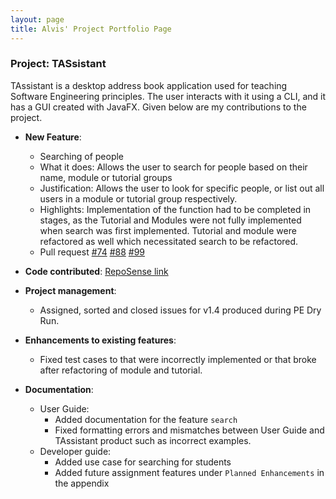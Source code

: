 ```yaml
---
layout: page
title: Alvis' Project Portfolio Page
---
```


### Project: TASsistant
TAssistant is a desktop address book application used for teaching Software Engineering principles.
The user interacts with it using a CLI, and it has a GUI created with JavaFX.
Given below are my contributions to the project.
* **New Feature**:
  * Searching of people
  - What it does: Allows the user to search for people based on their name, module or tutorial groups
  - Justification: Allows the user to look for specific people, or list out all users in a module or tutorial group respectively.
  - Highlights: Implementation of the function had to be completed in stages, as the Tutorial and Modules were not fully implemented when search was first implemented. Tutorial and module were refactored as well which necessitated search to be refactored.
  - Pull request [\#74](https://github.com/AY2324S1-CS2103T-F12-3/tp/pull/74) [\#88](https://github.com/AY2324S1-CS2103T-F12-3/tp/pull/88) [\#99](https://github.com/AY2324S1-CS2103T-F12-3/tp/pull/99) 
  
* **Code contributed**: [RepoSense link](https://nus-cs2103-ay2324s1.github.io/tp-dashboard/?breakdown=true&search=supermii2&sort=groupTitle%20dsc&sortWithin=title&timeframe=commit&mergegroup=&groupSelect=groupByAuthors&since=2023-09-22&checkedFileTypes=docs~functional-code~test-code~other&tabOpen=false)

* **Project management**:
  * Assigned, sorted and closed issues for v1.4 produced during PE Dry Run.

* **Enhancements to existing features**:
  * Fixed test cases to that were incorrectly implemented or that broke after refactoring of module and tutorial.

* **Documentation**:
  - User Guide:
    - Added documentation for the feature `search`
    - Fixed formatting errors and mismatches between User Guide and TAssistant product such as incorrect examples.
  - Developer guide:
    - Added use case for searching for students
    - Added future assignment features under `Planned Enhancements` in the appendix
